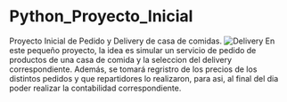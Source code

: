# Python_Proyecto_Inicial
Proyecto Inicial de Pedido y Delivery de casa de comidas.
![Delivery](https://user-images.githubusercontent.com/97908845/175794798-9b3409e3-1a3a-4711-b8ed-3600195c64bb.png)
En este pequeño proyecto, la idea es simular un servicio de pedido de productos de una casa de comida y la seleccion del delivery correspondiente.
Además, se tomará regristro de los precios de los distintos pedidos y que repartidores lo realizaron, para asi, al final del dia poder realizar la contabilidad correspondiente.
